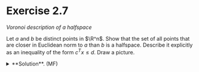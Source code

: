 $\newcommand{\R}{\mathbb{R}}$
$\newcommand{\scalar}[2]{\langle #1,#2 \rangle}$

# Exercise 2.7

*Voronoi description of a halfspace*

Let $a$ and $b$ be distinct points in $\R^n$. Show that the set of all points that are closer in Euclidean norm to $a$ than $b$ is a halfspace. Describe it explicitly as an inequality of the form $c^T x \leq d$. Draw a picture.

 <details> 
  <summary>**Solution**. (MF)</summary>

Let $V_a = \{ x \in \R^n : ||x-a||_2 \leq ||x-b||_2 \}$. The set $V_a$ is corresponds to all points that are closer to $a$ than to $b$. Expanding
$$
\scalar{x-a}{x-a} \leq \scalar{x-b}{x-b},
$$
we find after some algebra that
$$
\scalar{b-a}{x}\leq \dfrac{||b||^2_2 - ||a||^2_2}{2}.
$$
Consequently, $V_a$ is the polyhedron $ V_a = \{ x \in \R^n : c^T x \leq d \}$, with $c = b-a \in \R^n$, and $d = \dfrac{||b||^2_2 - ||a||^2_2}{2}$.

For the draw, let us consider two random points in the square $[-1,1]^2$, and build the polyhedron that we have just found.

```python
a = random_vector(RR, 2, min = -1, max = 1)
b = random_vector(RR, 2, min = -1, max = 1)

norm2 = lambda x : sqrt(sum(xi*xi for xi in x))

d = (norm2(b)^2-norm2(a)^2)/2
c = b - a

# plot the points a and b
drawing = point(a, color='red', marker='x') + point(b, color='blue',marker='x')

# plot the region, with some (optional) formatting tweaks
drawing += region_plot(lambda x, y: c[0]*x + c[1]*y <= d ,(-1,1),(-1,1), 
                       incol='gold', bordercol='black', borderstyle='dashed', 
                       plot_points=500, aspect_ratio=1, alpha=0.3)

drawing.show()
```

The plot shows that the set $V_a$ defined above corresponds to the region in yellow, closer to the point $a$ (in red) than $b$ (in blue).

<img src="voronoi-two-points.png" width="450" height="450"/>


</details>


